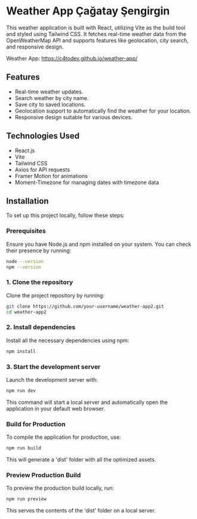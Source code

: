 # Weather App Çağatay Şengirgin

This weather application is built with React, utilizing Vite as the build tool and styled using Tailwind CSS. It fetches real-time weather data from the OpenWeatherMap API and supports features like geolocation, city search, and responsive design.

Weather App: https://c4todev.github.io/weather-app/

## Features

- Real-time weather updates.
- Search weather by city name.
- Save city to saved locations.
- Geolocation support to automatically find the weather for your location.
- Responsive design suitable for various devices.

## Technologies Used

- React.js
- Vite
- Tailwind CSS
- Axios for API requests
- Framer Motion for animations
- Moment-Timezone for managing dates with timezone data

## Installation

To set up this project locally, follow these steps:

### Prerequisites

Ensure you have Node.js and npm installed on your system. You can check their presence by running:
```bash
node --version
npm --version
```
### 1. Clone the repository
Clone the project repository by running:
```bash
git clone https://github.com/your-username/weather-app2.git
cd weather-app2
```
### 2. Install dependencies
Install all the necessary dependencies using npm:
```bash
npm install
```
### 3. Start the development server
Launch the development server with:
```bash
npm run dev
```
This command will start a local server and automatically open the application in your default web browser.
### Build for Production 
To compile the application for production, use:
```bash
npm run build
```
This will generate a 'dist' folder with all the optimized assets.
### Preview Production Build
To preview the production build locally, run:
```bash
npm run preview
```
This serves the contents of the 'dist' folder on a local server.
